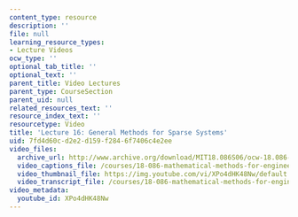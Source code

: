 ```yaml
---
content_type: resource
description: ''
file: null
learning_resource_types:
- Lecture Videos
ocw_type: ''
optional_tab_title: ''
optional_text: ''
parent_title: Video Lectures
parent_type: CourseSection
parent_uid: null
related_resources_text: ''
resource_index_text: ''
resourcetype: Video
title: 'Lecture 16: General Methods for Sparse Systems'
uid: 7fd4d60c-d2e2-d159-f284-6f7406c4e2ee
video_files:
  archive_url: http://www.archive.org/download/MIT18.086S06/ocw-18.086-15mar2006-220k.mp4
  video_captions_file: /courses/18-086-mathematical-methods-for-engineers-ii-spring-2006/776d7b16624c510f86404e16c481976f_XPo4dHK48Nw.vtt
  video_thumbnail_file: https://img.youtube.com/vi/XPo4dHK48Nw/default.jpg
  video_transcript_file: /courses/18-086-mathematical-methods-for-engineers-ii-spring-2006/7d2a8dca667eca8138bb2b587502049a_XPo4dHK48Nw.pdf
video_metadata:
  youtube_id: XPo4dHK48Nw
---
```

